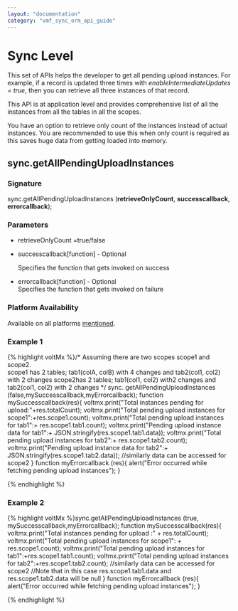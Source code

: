 ```yaml
---
layout: "documentation"
category: "vmf_sync_orm_api_guide"
---
```

                           

Sync Level
==========

This set of APIs helps the developer to get all pending upload instances. For example, if a record is updated three times with _enableIntermediateUpdates = true_, then you can retrieve all three instances of that record.

This API is at application level and provides comprehensive list of all the instances from all the tables in all the scopes.

You have an option to retrieve only count of the instances instead of actual instances. You are recommended to use this when only count is required as this saves huge data from getting loaded into memory.

sync.getAllPendingUploadInstances
---------------------------------

### Signature

sync.getAllPendingUploadInstances (**retrieveOnlyCount**, **successcallback**, **errorcallback**);

### Parameters

*   retrieveOnlyCount =true/false
*   successcallback\[function\] - Optional
    
    Specifies the function that gets invoked on success
    
*   errorcallback\[function\] - Optional  
    Specifies the function that gets invoked on failure

### Platform Availability

Available on all platforms [mentioned](Overview.html#Supporte).

### Example 1

{% highlight voltMx %}/\*
Assuming there are two scopes scope1 and scope2.  
scope1 has 2 tables; tab1(colA, colB) with 4 changes and tab2(col1, col2) with 2 changes 
scope2has 2 tables; tab1(col1, col2) with2 changes and tab2(col1, col2) with 2 changes 
\*/
sync. getAllPendingUploadInstances (false,mySuccesscallback,myErrorcallback);
function mySuccesscallback(res){
voltmx.print("Total instances pending for upload:"+res.totalCount);
voltmx.print("Total pending upload instances for scope1":+res.scope1.count);
voltmx.print("Total pending upload instances for tab1":+ res.scope1.tab1.count);
voltmx.print("Pending upload instance data for tab1":+ JSON.stringify(res.scope1.tab1.data));
voltmx.print("Total pending upload instances for tab2":+ res.scope1.tab2.count);
voltmx.print("Pending upload instance data for tab2":+ JSON.stringify(res.scope1.tab2.data));
//similarly data can be accessed for scope2
}
function myErrorcallback (res){
alert("Error occurred while fetching pending upload instances");
}

{% endhighlight %}

### Example 2

{% highlight voltMx %}sync.getAllPendingUploadInstances (true, mySuccesscallback,myErrorcallback);
function mySuccesscallback(res){
voltmx.print("Total instances pending for upload :" + res.totalCount);
voltmx.print("Total pending upload instances for scope1": + res.scope1.count);
voltmx.print("Total pending upload instances for tab1":+res.scope1.tab1.count);
voltmx.print("Total pending upload instances for tab2":+res.scope1.tab2.count);
//similarly data can be accessed for scope2
//Note that in this case res.scope1.tab1.data and res.scope1.tab2.data will be null
}
function myErrorcallback (res){
alert("Error occurred while fetching pending upload instances");
}

{% endhighlight %}
